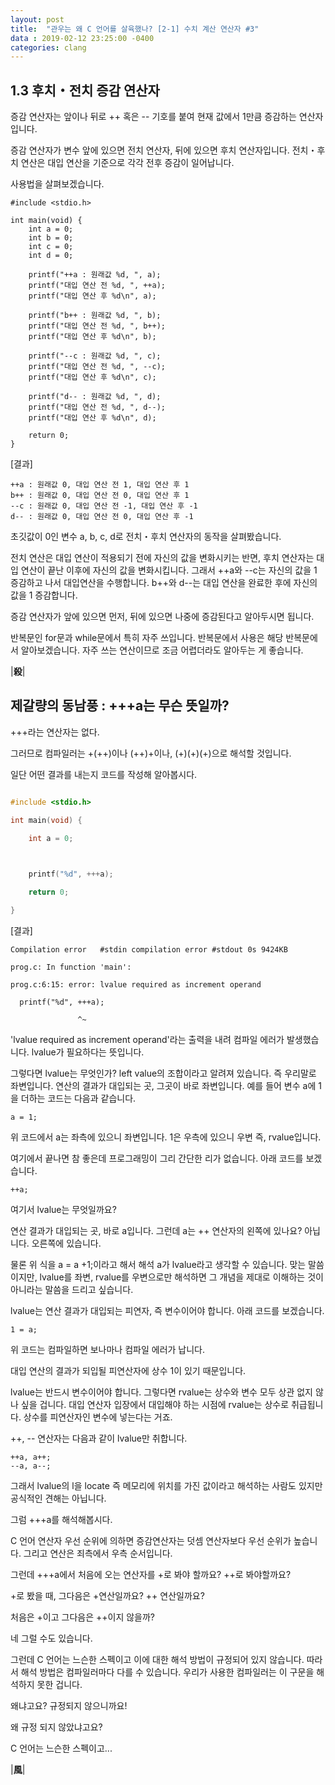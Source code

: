 ```yaml
---
layout: post
title:  "관우는 왜 C 언어를 살육했나? [2-1] 수치 계산 연산자 #3"
data : 2019-02-12 23:25:00 -0400
categories: clang
---
```



## 1.3 후치・전치 증감 연산자

증감 연산자는 앞이나 뒤로 ++ 혹은 -- 기호를 붙여 현재 값에서 1만큼 증감하는 연산자입니다. 

증감 연산자가 변수 앞에 있으면 전치 연산자, 뒤에 있으면 후치 연산자입니다. 전치・후치 연산은 대입 연산을 기준으로 각각 전후 증감이 일어납니다.

사용법을 살펴보겠습니다.


```
#include <stdio.h>

int main(void) {
	int a = 0;
	int b = 0;
	int c = 0;
	int d = 0;
	
	printf("++a : 원래값 %d, ", a);
	printf("대입 연산 전 %d, ", ++a);
	printf("대입 연산 후 %d\n", a);
	
	printf("b++ : 원래값 %d, ", b);
	printf("대입 연산 전 %d, ", b++);
	printf("대입 연산 후 %d\n", b);
	
	printf("--c : 원래값 %d, ", c);
	printf("대입 연산 전 %d, ", --c);
	printf("대입 연산 후 %d\n", c);
	
	printf("d-- : 원래값 %d, ", d);
	printf("대입 연산 전 %d, ", d--);
	printf("대입 연산 후 %d\n", d);
	
	return 0;
}
```


[결과]


```
++a : 원래값 0, 대입 연산 전 1, 대입 연산 후 1
b++ : 원래값 0, 대입 연산 전 0, 대입 연산 후 1
--c : 원래값 0, 대입 연산 전 -1, 대입 연산 후 -1
d-- : 원래값 0, 대입 연산 전 0, 대입 연산 후 -1
```


초깃값이 0인 변수 a, b, c, d로 전치・후치 연산자의 동작을 살펴봤습니다.  

전치 연산은 대입 연산이 적용되기 전에 자신의 값을 변화시키는 반면, 후치 연산자는 대입 연산이 끝난 이후에 자신의 값을 변화시킵니다. 그래서 ++a와 --c는 자신의 값을 1 증감하고 나서 대입연산을 수행합니다. b++와 d--는 대입 연산을 완료한 후에 자신의 값을 1 증감합니다.

증감 연산자가 앞에 있으면 먼저, 뒤에 있으면 나중에 증감된다고 알아두시면 됩니다.

반복문인 for문과 while문에서 특히 자주 쓰입니다. 반복문에서 사용은 해당 반복문에서 알아보겠습니다. 자주 쓰는 연산이므로 조금 어렵더라도 알아두는 게 좋습니다.

|**殺**|


## 제갈량의 동남풍 : +++a는 무슨 뜻일까?

+++라는 연산자는 없다.

그러므로 컴파일러는 +(++)이나 (++)+이나, (+)(+)(+)으로 해석할 것입니다.

일단 어떤 결과를 내는지 코드를 작성해 알아봅시다.

```c

#include <stdio.h>

int main(void) {

	int a = 0;

	

	printf("%d", +++a);

	return 0;

}

```

[결과]

```
Compilation error	#stdin compilation error #stdout 0s 9424KB

prog.c: In function 'main':

prog.c:6:15: error: lvalue required as increment operand

  printf("%d", +++a);

               ^~
```

'lvalue required as increment operand'라는 출력을 내려 컴파일 에러가 발생했습니다. lvalue가 필요하다는 뜻입니다.

그렇다면 lvalue는 무엇인가? left value의 조합이라고 알려져 있습니다. 즉 우리말로 좌변입니다. 연산의 결과가 대입되는 곳, 그곳이 바로 좌변입니다. 예를 들어 변수 a에 1을 더하는 코드는 다음과 같습니다.

```
a = 1;
```

위 코드에서 a는 좌측에 있으니 좌변입니다. 1은 우측에 있으니 우변 즉, rvalue입니다.

여기에서 끝나면 참 좋은데 프로그래밍이 그리 간단한 리가 없습니다. 아래 코드를 보겠습니다.

```
++a; 
```

여기서 lvalue는 무엇일까요?

연산 결과가 대입되는 곳, 바로 a입니다. 그런데 a는 ++ 연산자의 왼쪽에 있나요? 아닙니다. 오른쪽에 있습니다.

물론 위 식을 a = a +1;이라고 해서 해석 a가 lvalue라고 생각할 수 있습니다. 맞는 말씀이지만, lvalue를 좌변, rvalue를 우변으로만 해석하면 그 개념을 제대로 이해하는 것이 아니라는 말씀을 드리고 싶습니다.

lvalue는 연산 결과가 대입되는 피연자, 즉 변수이어야 합니다. 아래 코드를 보겠습니다.

```
1 = a;
```

위 코드는 컴파일하면 보나마나 컴파일 에러가 납니다.

대입 연산의 결과가 되입될 피연산자에 상수 1이 있기 때문입니다.

lvalue는 반드시 변수이어야 합니다. 그렇다면 rvalue는 상수와 변수 모두 상관 없지 않나 싶을 겁니다. 대입 연산자 입장에서 대입해야 하는 시점에 rvalue는 상수로 취급됩니다. 상수를 피연산자인 변수에 넣는다는 거죠.

++, -- 연산자는 다음과 같이 lvalue만 취합니다. 

```
++a, a++;
--a, a--;
```

그래서 lvalue의 l을 locate 즉 메모리에 위치를 가진 값이라고 해석하는 사람도 있지만 공식적인 견해는 아닙니다.

그럼 +++a를 해석해봅시다.

C 언어 연산자 우선 순위에 의하면 증감연산자는 덧셈 연산자보다 우선 순위가 높습니다. 그리고 연산은 죄측에서 우측 순서입니다.

그런데 +++a에서 처음에 오는 연산자를 +로 봐야 할까요? ++로 봐야할까요?

+로 봤을 때, 그다음은 +연산일까요? ++ 연산일까요?

처음은 +이고 그다음은 ++이지 않을까?

네 그럴 수도 있습니다.

그런데 C 언어는 느슨한 스펙이고 이에 대한 해석 방법이 규정되어 있지 않습니다. 따라서 해석 방법은 컴파일러마다 다를 수 있습니다. 우리가 사용한 컴파일러는 이 구문을 해석하지 못한 겁니다.

왜냐고요? 규정되지 않으니까요!

왜 규정 되지 않았냐고요?

C 언어는 느슨한 스펙이고...

|**風**|
